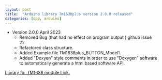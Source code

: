 ```yaml
---
layout: post
title:  "Arduino library Tm1638plus version 2.0.0 released"
categories: [cpp, arduino]
---
```


* Version 2.0.0 April 2023
	* Removed Bug (that had no effect on program output ) github issue 22
	* Refactored class structure. 
	* Added Example file TM1638plus_BUTTON_Model1.
	* Added "Doxyen" style comments in order to use "Doxygen" software to automatically 
		generate a html based software API. 

[Library for TM1638 module Link.](https://github.com/gavinlyonsrepo/TM1638plus)
